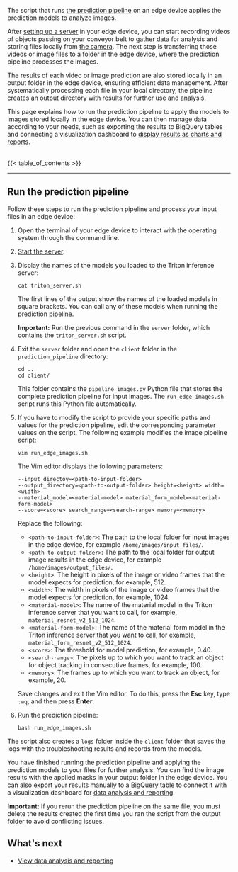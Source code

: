 The script that runs [the prediction pipeline](/official/projects/waste_identification_ml/circularnet-docs/content/learn-about-pipeline) on an
edge device applies the prediction models to analyze images.

After [setting up a server](/official/projects/waste_identification_ml/circularnet-docs/content/deploy-cn/start-server) in your edge device, you
can start recording videos of objects passing on your conveyor belt to gather
data for analysis and storing files locally from [the camera](/official/projects/waste_identification_ml/circularnet-docs/content/system-req/choose-camera/). The next step is transferring those
videos or image files to a folder in the edge device, where the prediction
pipeline processes the images.

The results of each video or image prediction are also stored locally in an
output folder in the edge device, ensuring efficient data management. After
systematically processing each file in your local directory, the pipeline
creates an output directory with results for further use and analysis.

This page explains how to run the prediction pipeline to apply the models to
images stored locally in the edge device. You can then manage data according to
your needs, such as exporting the results to BigQuery tables and connecting a
visualization dashboard to [display results as charts and reports](/official/projects/waste_identification_ml/circularnet-docs/content/view-data/).<br/><br/>

{{< table_of_contents >}}

---

## Run the prediction pipeline

Follow these steps to run the prediction pipeline and process your input files
in an edge device:

1. Open the terminal of your edge device to interact with the operating system
   through the command line.
1. [Start the server](/official/projects/waste_identification_ml/circularnet-docs/content/deploy-cn/start-server).
1. Display the names of the models you loaded to the Triton inference server:

    ```
    cat triton_server.sh
    ```

    The first lines of the output show the names of the loaded models in square
    brackets. You can call any of these models when running the prediction
    pipeline.

    **Important:** Run the previous command in the `server` folder, which
    contains the `triton_server.sh` script.

1. Exit the `server` folder and open the `client` folder in the
   `prediction_pipeline` directory:

    ```
    cd ..
    cd client/
    ```

    This folder contains the `pipeline_images.py` Python file that stores the
    complete prediction pipeline for input images. The `run_edge_images.sh`
    script runs this Python file automatically.

1. If you have to modify the script to provide your specific paths and values
   for the prediction pipeline, edit the corresponding parameter values on the
   script. The following example modifies the image pipeline script:

    ```
    vim run_edge_images.sh
    ```

    The Vim editor displays the following parameters:

    ```
    --input_directoy=<path-to-input-folder>
    --output_directory=<path-to-output-folder> height=<height> width=<width>
    --material_model=<material-model> material_form_model=<material-form-model>
    --score=<score> search_range=<search-range> memory=<memory>
    ```

    Replace the following:

    -  `<path-to-input-folder>`: The path to the local folder for input images
       in the edge device, for example `/home/images/input_files/`.
    -  `<path-to-output-folder>`: The path to the local folder for output image
       results in the edge device, for example `/home/images/output_files/`.
    -  `<height>`: The height in pixels of the image or video frames that the
       model expects for prediction, for example, 512.
    -  `<width>`: The width in pixels of the image or video frames that the
       model expects for prediction, for example, 1024.
    -  `<material-model>`: The name of the material model in the Triton
       inference server that you want to call, for example,
       `material_resnet_v2_512_1024`.
    -  `<material-form-model>`: The name of the material form model in the
       Triton inference server that you want to call, for example,
       `material_form_resnet_v2_512_1024`.
    -  `<score>`: The threshold for model prediction, for example, 0.40.
    -  `<search-range>`: The pixels up to which you want to track an object for
       object tracking in consecutive frames, for example, 100.
    -  `<memory>`: The frames up to which you want to track an object, for
       example, 20.

    Save changes and exit the Vim editor. To do this, press the **Esc** key,
    type `:wq`, and then press **Enter**.

1. Run the prediction pipeline:

    ```
    bash run_edge_images.sh
    ```

The script also creates a `logs` folder inside the `client` folder that saves
the logs with the troubleshooting results and records from the models.

You have finished running the prediction pipeline and applying the prediction
models to your files for further analysis. You can find the image results with
the applied masks in your output folder in the edge device. You can also export
your results manually to a [BigQuery](https://cloud.google.com/bigquery) table
to connect it with a visualization dashboard for [data analysis and reporting](/official/projects/waste_identification_ml/circularnet-docs/content/view-data/).

**Important:** If you rerun the prediction pipeline on the same file, you must
delete the results created the first time you ran the script from the output
folder to avoid conflicting issues.

## What's next

-  [View data analysis and reporting](/official/projects/waste_identification_ml/circularnet-docs/content/view-data/)
